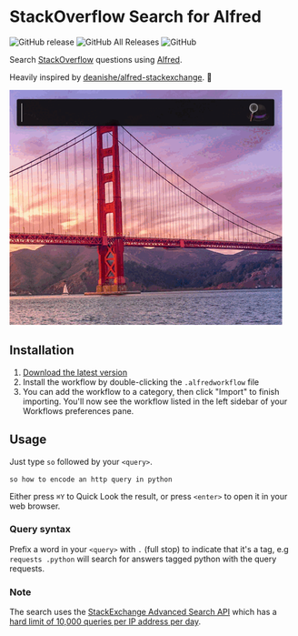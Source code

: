 # StackOverflow Search for Alfred

![GitHub release](https://img.shields.io/github/release/techouse/alfred-stackoverflow.svg)
![GitHub All Releases](https://img.shields.io/github/downloads/techouse/alfred-stackoverflow/total.svg)
![GitHub](https://img.shields.io/github/license/techouse/alfred-stackoverflow.svg)

Search [StackOverflow](https://stackoverflow.com) questions using [Alfred](https://www.alfredapp.com/).

Heavily inspired by [deanishe/alfred-stackexchange](https://github.com/deanishe/alfred-stackexchange). :seedling:

![demo](demo.gif)

## Installation

1. [Download the latest version](https://github.com/techouse/alfred-stackoverflow/releases/latest)
2. Install the workflow by double-clicking the `.alfredworkflow` file
3. You can add the workflow to a category, then click "Import" to finish importing. You'll now see the workflow listed
   in the left sidebar of your Workflows preferences pane.

## Usage

Just type `so` followed by your `<query>`.

```
so how to encode an http query in python
```

Either press `⌘Y` to Quick Look the result, or press `<enter>` to open it in your web browser.

### Query syntax

Prefix a word in your `<query>` with `.` (full stop) to indicate that it's a tag, e.g `requests .python` will
search for answers tagged python with the query requests.

### Note

The search uses the [StackExchange Advanced Search API](https://api.stackexchange.com/docs/advanced-search) which has
a [hard limit of 10,000 queries per IP address per day](https://api.stackexchange.com/docs/throttle).
